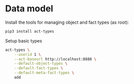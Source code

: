 # Data model

Install the tools for managing object and fact types (as root):

```bash
pip3 install act-types
```

Setup basic types

```bash
act-types \
    --userid 1 \
    --act-baseurl http://localhost:8888 \
    --default-object-types \
    --default-fact-types \
    --default-meta-fact-types \
    add
```
